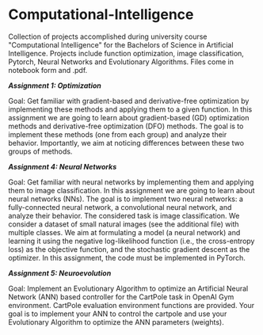 # Computational-Intelligence
Collection of projects accomplished during university course "Computational Intelligence" for the Bachelors of Science in Artificial Intelligence. Projects include function optimization, image classification, Pytorch, Neural Networks and Evolutionary Algorithms. Files come in notebook form and .pdf. 

_**Assignment 1: Optimization**_

Goal: Get familiar with gradient-based and derivative-free optimization by implementing these methods
and applying them to a given function.
In this assignment we are going to learn about gradient-based (GD) optimization methods and
derivative-free optimization (DFO) methods. The goal is to implement these methods (one from each
group) and analyze their behavior. Importantly, we aim at noticing differences between these two
groups of methods.

_**Assignment 4: Neural Networks**_

Goal: Get familiar with neural networks by implementing them and applying them to image
classification.
In this assignment we are going to learn about neural networks (NNs). The goal is to implement
two neural networks: a fully-connected neural network, a convolutional neural network, and
analyze their behavior.
The considered task is image classification. We consider a dataset of small natural images (see
the additional file) with multiple classes. We aim at formulating a model (a neural network) and
learning it using the negative log-likelihood function (i.e., the cross-entropy loss) as the
objective function, and the stochastic gradient descent as the optimizer.
In this assignment, the code must be implemented in PyTorch.

_**Assignment 5: Neuroevolution**_

Goal: Implement an Evolutionary Algorithm to optimize an Artificial Neural Network (ANN)
based controller for the CartPole task in OpenAI Gym environment.
CartPole evaluation environment functions are provided. Your goal is to implement your ANN to
control the cartpole and use your Evolutionary Algorithm to optimize the ANN parameters
(weights).
